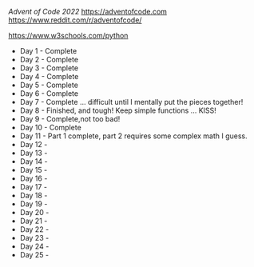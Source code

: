 *Advent of Code 2022*
https://adventofcode.com
https://www.reddit.com/r/adventofcode/

https://www.w3schools.com/python

* Day 1 - Complete
* Day 2 - Complete
* Day 3 - Complete
* Day 4 - Complete
* Day 5 - Complete
* Day 6 - Complete
* Day 7 - Complete ... difficult until I mentally put the pieces together!
* Day 8 - Finished, and tough!  Keep simple functions ... KISS!
* Day 9 - Complete,not too bad!
* Day 10 - Complete
* Day 11 - Part 1 complete, part 2 requires some complex math I guess.
* Day 12 -
* Day 13 -
* Day 14 -
* Day 15 -
* Day 16 -
* Day 17 -
* Day 18 -
* Day 19 -
* Day 20 -
* Day 21 -
* Day 22 -
* Day 23 -
* Day 24 -
* Day 25 -
